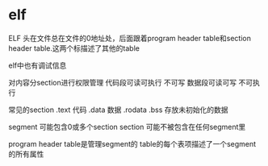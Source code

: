 # elf
ELF 头在文件总在文件的0地址处，后面跟着program header table和section header table.这两个标描述了其他的table

elf中也有调试信息

对内容分section进行权限管理
代码段可读可执行 不可写
数据段可读可写 不可执行

常见的section
.text 代码
.data 数据
.rodata
.bss 存放未初始化的数据

segment 可能包含0或多个section
section 可能不被包含在任何segment里

program header table是管理segment的
table的每个表项描述了一个segment的所有属性
